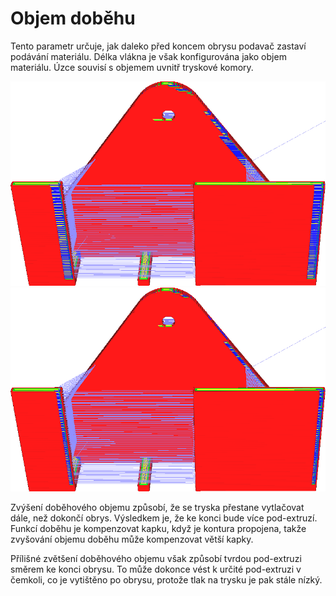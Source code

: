 Objem doběhu
====
Tento parametr určuje, jak daleko před koncem obrysu podavač zastaví podávání materiálu. Délka vlákna je však konfigurována jako objem materiálu. Úzce souvisí s objemem uvnitř tryskové komory.

![Dokování materiálu 0,2 mm³](../../../articles/images/coasting_enable.png)
![Dokování materiálu 0,1 mm³](../../../articles/images/coasting_volume_0_1.png)

Zvýšení doběhového objemu způsobí, že se tryska přestane vytlačovat dále, než dokončí obrys. Výsledkem je, že ke konci bude více pod-extruzí. Funkcí doběhu je kompenzovat kapku, když je kontura propojena, takže zvyšování objemu doběhu může kompenzovat větší kapky.

Přílišné zvětšení doběhového objemu však způsobí tvrdou pod-extruzi směrem ke konci obrysu. To může dokonce vést k určité pod-extruzi v čemkoli, co je vytištěno po obrysu, protože tlak na trysku je pak stále nízký.